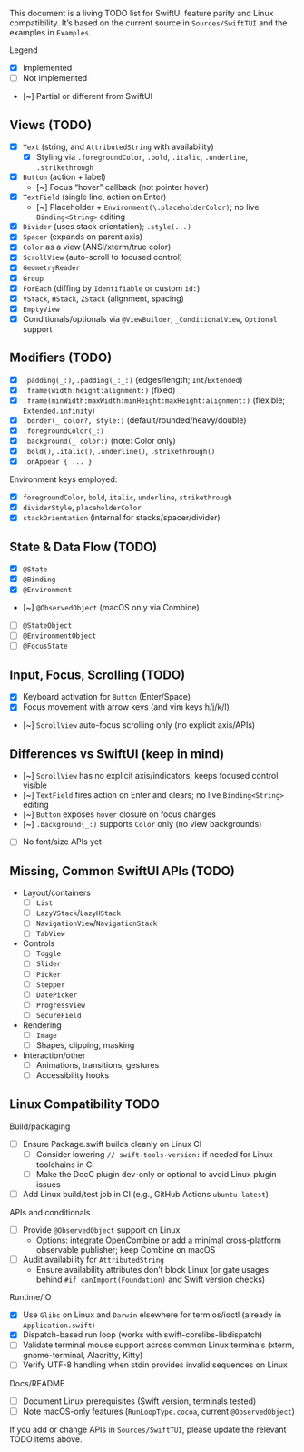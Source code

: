 This document is a living TODO list for SwiftUI feature parity and Linux compatibility. It’s based on the current source in `Sources/SwiftTUI` and the examples in `Examples`.

Legend

- [x] Implemented
- [ ] Not implemented
- [~] Partial or different from SwiftUI

## Views (TODO)

- [x] `Text` (string, and `AttributedString` with availability)
  - [x] Styling via `.foregroundColor`, `.bold`, `.italic`, `.underline`, `.strikethrough`
- [x] `Button` (action + label)
  - [~] Focus “hover” callback (not pointer hover)
- [x] `TextField` (single line, action on Enter)
  - [~] Placeholder + `Environment(\.placeholderColor)`; no live `Binding<String>` editing
- [x] `Divider` (uses stack orientation); `.style(...)`
- [x] `Spacer` (expands on parent axis)
- [x] `Color` as a view (ANSI/xterm/true color)
- [x] `ScrollView` (auto-scroll to focused control)
- [x] `GeometryReader`
- [x] `Group`
- [x] `ForEach` (diffing by `Identifiable` or custom `id:`)
- [x] `VStack`, `HStack`, `ZStack` (alignment, spacing)
- [x] `EmptyView`
- [x] Conditionals/optionals via `@ViewBuilder`, `_ConditionalView`, `Optional` support

## Modifiers (TODO)

- [x] `.padding(_:)`, `.padding(_:_:)` (edges/length; `Int`/`Extended`)
- [x] `.frame(width:height:alignment:)` (fixed)
- [x] `.frame(minWidth:maxWidth:minHeight:maxHeight:alignment:)` (flexible; `Extended.infinity`)
- [x] `.border(_ color?, style:)` (default/rounded/heavy/double)
- [x] `.foregroundColor(_:)`
- [x] `.background(_ color:)` (note: Color only)
- [x] `.bold()`, `.italic()`, `.underline()`, `.strikethrough()`
- [x] `.onAppear { ... }`

Environment keys employed:

- [x] `foregroundColor`, `bold`, `italic`, `underline`, `strikethrough`
- [x] `dividerStyle`, `placeholderColor`
- [x] `stackOrientation` (internal for stacks/spacer/divider)

## State & Data Flow (TODO)

- [x] `@State`
- [x] `@Binding`
- [x] `@Environment`
- [~] `@ObservedObject` (macOS only via Combine)
- [ ] `@StateObject`
- [ ] `@EnvironmentObject`
- [ ] `@FocusState`

## Input, Focus, Scrolling (TODO)

- [x] Keyboard activation for `Button` (Enter/Space)
- [x] Focus movement with arrow keys (and vim keys h/j/k/l)
- [~] `ScrollView` auto-focus scrolling only (no explicit axis/APIs)

## Differences vs SwiftUI (keep in mind)

- [~] `ScrollView` has no explicit axis/indicators; keeps focused control visible
- [~] `TextField` fires action on Enter and clears; no live `Binding<String>` editing
- [~] `Button` exposes `hover` closure on focus changes
- [~] `.background(_:)` supports `Color` only (no view backgrounds)
- [ ] No font/size APIs yet

## Missing, Common SwiftUI APIs (TODO)

- Layout/containers
  - [ ] `List`
  - [ ] `LazyVStack`/`LazyHStack`
  - [ ] `NavigationView`/`NavigationStack`
  - [ ] `TabView`
- Controls
  - [ ] `Toggle`  
  - [ ] `Slider`
  - [ ] `Picker`
  - [ ] `Stepper`
  - [ ] `DatePicker`
  - [ ] `ProgressView`
  - [ ] `SecureField`
- Rendering
  - [ ] `Image`
  - [ ] Shapes, clipping, masking
- Interaction/other
  - [ ] Animations, transitions, gestures
  - [ ] Accessibility hooks

## Linux Compatibility TODO

Build/packaging

- [ ] Ensure Package.swift builds cleanly on Linux CI
  - [ ] Consider lowering `// swift-tools-version:` if needed for Linux toolchains in CI
  - [ ] Make the DocC plugin dev-only or optional to avoid Linux plugin issues
- [ ] Add Linux build/test job in CI (e.g., GitHub Actions `ubuntu-latest`)

APIs and conditionals

- [ ] Provide `@ObservedObject` support on Linux
  - Options: integrate OpenCombine or add a minimal cross-platform observable publisher; keep Combine on macOS
- [ ] Audit availability for `AttributedString`
  - Ensure availability attributes don’t block Linux (or gate usages behind `#if canImport(Foundation)` and Swift version checks)

Runtime/IO

- [x] Use `Glibc` on Linux and `Darwin` elsewhere for termios/ioctl (already in `Application.swift`)
- [x] Dispatch-based run loop (works with swift-corelibs-libdispatch)
- [ ] Validate terminal mouse support across common Linux terminals (xterm, gnome-terminal, Alacritty, Kitty)
- [ ] Verify UTF-8 handling when stdin provides invalid sequences on Linux

Docs/README

- [ ] Document Linux prerequisites (Swift version, terminals tested)
- [ ] Note macOS-only features (`RunLoopType.cocoa`, current `@ObservedObject`)

If you add or change APIs in `Sources/SwiftTUI`, please update the relevant TODO items above.
